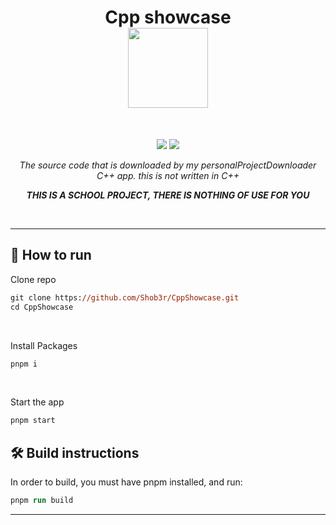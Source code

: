 <h1 align="center">
Cpp showcase
<br>
<sub>
<img src="https://user-images.githubusercontent.com/120770627/213265967-49dfaac0-d48a-42ab-96cd-1eb181f8d1d8.png" width=128>

</sub>
</h3>
<br>
<p align="center">
  <img src="https://img.shields.io/badge/Electron-191970?style=for-the-badge&logo=Electron&logoColor=white">
  <img src="https://img.shields.io/badge/node.js-6DA55F?style=for-the-badge&logo=node.js&logoColor=white">
</p>
<p align="center"><i>The source code that is downloaded by my personalProjectDownloader C++ app. this is not written in C++</i></p>
<p align="center"><i><b>THIS IS A SCHOOL PROJECT, THERE IS NOTHING OF USE FOR YOU</b></i></p>
<br>
<hr>

<h2>🚀 How to run</h2>
<p>Clone repo</p>

```ps
git clone https://github.com/Shob3r/CppShowcase.git
cd CppShowcase
```

<br>
<p>Install Packages</p>

```ps
pnpm i
```

<br>
<p>Start the app</p>

```ps
pnpm start
```

<h2>🛠 Build instructions</h2>
<p>In order to build, you must have pnpm installed, and run:</p>

```ps
pnpm run build
```
<hr>
